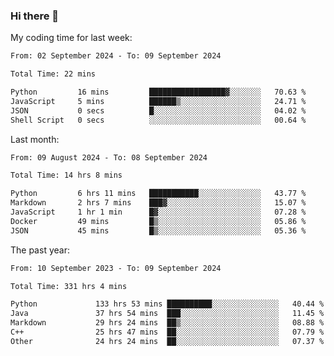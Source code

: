 ### Hi there 👋

My coding time for last week:

<!--START_SECTION:week-->

```txt
From: 02 September 2024 - To: 09 September 2024

Total Time: 22 mins

Python         16 mins         █████████████████▓░░░░░░░   70.63 %
JavaScript     5 mins          ██████▒░░░░░░░░░░░░░░░░░░   24.71 %
JSON           0 secs          █░░░░░░░░░░░░░░░░░░░░░░░░   04.02 %
Shell Script   0 secs          ░░░░░░░░░░░░░░░░░░░░░░░░░   00.64 %
```

<!--END_SECTION:week-->

Last month:

<!--START_SECTION:month-->

```txt
From: 09 August 2024 - To: 08 September 2024

Total Time: 14 hrs 8 mins

Python         6 hrs 11 mins   ███████████░░░░░░░░░░░░░░   43.77 %
Markdown       2 hrs 7 mins    ███▓░░░░░░░░░░░░░░░░░░░░░   15.07 %
JavaScript     1 hr 1 min      █▓░░░░░░░░░░░░░░░░░░░░░░░   07.28 %
Docker         49 mins         █▒░░░░░░░░░░░░░░░░░░░░░░░   05.86 %
JSON           45 mins         █▒░░░░░░░░░░░░░░░░░░░░░░░   05.36 %
```

<!--END_SECTION:month-->

The past year:

<!--START_SECTION:year-->

```txt
From: 10 September 2023 - To: 09 September 2024

Total Time: 331 hrs 4 mins

Python             133 hrs 53 mins ██████████░░░░░░░░░░░░░░░   40.44 %
Java               37 hrs 54 mins  ███░░░░░░░░░░░░░░░░░░░░░░   11.45 %
Markdown           29 hrs 24 mins  ██▒░░░░░░░░░░░░░░░░░░░░░░   08.88 %
C++                25 hrs 47 mins  ██░░░░░░░░░░░░░░░░░░░░░░░   07.79 %
Other              24 hrs 24 mins  ██░░░░░░░░░░░░░░░░░░░░░░░   07.37 %
```

<!--END_SECTION:year-->

